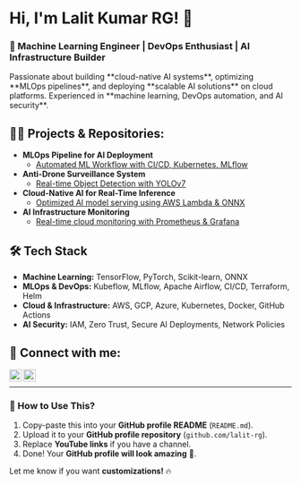 <h1>Hi, I'm Lalit Kumar RG! 👋</h1>

<h3> 🚀 Machine Learning Engineer | DevOps Enthusiast | AI Infrastructure Builder </h3>

<p> Passionate about building **cloud-native AI systems**, optimizing **MLOps pipelines**, and deploying **scalable AI solutions** on cloud platforms. Experienced in **machine learning, DevOps automation, and AI security**.</p>

<h2>👨‍💻 Projects & Repositories:</h2>

- <b>MLOps Pipeline for AI Deployment</b>
  - [Automated ML Workflow with CI/CD, Kubernetes, MLflow](https://github.com/lalit-rg/mlops-project)
- <b>Anti-Drone Surveillance System</b>
  - [Real-time Object Detection with YOLOv7](https://github.com/lalit-rg/anti-drone-surveillance)
- <b>Cloud-Native AI for Real-Time Inference</b>
  - [Optimized AI model serving using AWS Lambda & ONNX](https://github.com/lalit-rg/cloud-ai-inference)
- <b>AI Infrastructure Monitoring</b>
  - [Real-time cloud monitoring with Prometheus & Grafana](https://github.com/lalit-rg/infra-monitoring)

<h2>🛠️ Tech Stack</h2>

- **Machine Learning:** TensorFlow, PyTorch, Scikit-learn, ONNX
- **MLOps & DevOps:** Kubeflow, MLflow, Apache Airflow, CI/CD, Terraform, Helm
- **Cloud & Infrastructure:** AWS, GCP, Azure, Kubernetes, Docker, GitHub Actions
- **AI Security:** IAM, Zero Trust, Secure AI Deployments, Network Policies



<h2> 🤝 Connect with me:</h2>

[<img align="left" alt="Lalit Kumar RG | LinkedIn" width="22px" src="https://cdn.jsdelivr.net/npm/simple-icons@v3/icons/linkedin.svg" />][linkedin]
[<img align="left" alt="Lalit Kumar RG | GitHub" width="22px" src="https://cdn.jsdelivr.net/npm/simple-icons@v3/icons/github.svg" />][github]


<br/>

[linkedin]: https://www.linkedin.com/in/lalitrg
[github]: https://github.com/lalit-rg

---

### **📌 How to Use This?**  
1. Copy-paste this into your **GitHub profile README** (`README.md`).  
2. Upload it to your **GitHub profile repository** (`github.com/lalit-rg`).  
3. Replace **YouTube links** if you have a channel.  
4. Done! Your **GitHub profile will look amazing** 🚀.  

Let me know if you want **customizations!** 🔥
